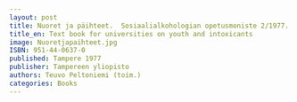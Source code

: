 ```yaml
---
layout: post
title: Nuoret ja päihteet.  Sosiaalialkohologian opetusmoniste 2/1977. (110 s.)
title_en: Text book for universities on youth and intoxicants
image: Nuoretjapaihteet.jpg
ISBN: 951-44-0637-0
published: Tampere 1977 
publisher: Tampereen yliopisto
authors: Teuvo Peltoniemi (toim.)
categories: Books
---
```

